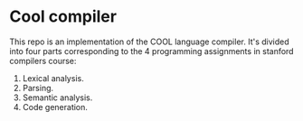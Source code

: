# Cool compiler

This repo is an implementation of the COOL language compiler. It's divided into four parts corresponding to the 4 programming assignments in stanford compilers course:

1. Lexical analysis.
2. Parsing.
3. Semantic analysis.
4. Code generation.


